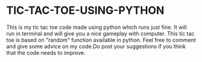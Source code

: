 # TIC-TAC-TOE-USING-PYTHON
This is my tic tac toe code made using python which runs just fine.
It will run in terminal and will give you a nice gameplay with computer.
This tic tac toe is based on "random" function available in python.
Feel free to comment and give some advice on my code.Do post your suggestions if you think that the code needs to improve.
